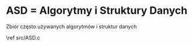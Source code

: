 # ASD = Algorytmy i Struktury Danych

Zbiór często używanych algorytmów i struktur danych

\ref src/ASD.c